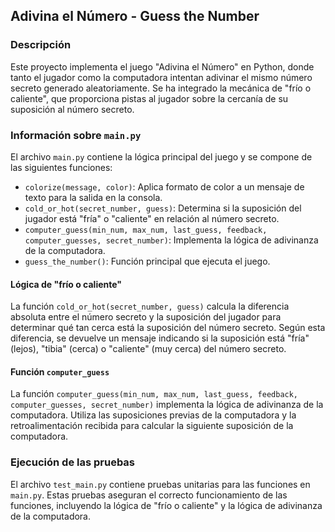 ## Adivina el Número - Guess the Number

### Descripción
Este proyecto implementa el juego "Adivina el Número" en Python, donde tanto el jugador como la computadora intentan adivinar el mismo número secreto generado aleatoriamente. Se ha integrado la mecánica de "frío o caliente", que proporciona pistas al jugador sobre la cercanía de su suposición al número secreto.

### Información sobre `main.py`

El archivo `main.py` contiene la lógica principal del juego y se compone de las siguientes funciones:

- `colorize(message, color)`: Aplica formato de color a un mensaje de texto para la salida en la consola.
- `cold_or_hot(secret_number, guess)`: Determina si la suposición del jugador está "fría" o "caliente" en relación al número secreto.
- `computer_guess(min_num, max_num, last_guess, feedback, computer_guesses, secret_number)`: Implementa la lógica de adivinanza de la computadora.
- `guess_the_number()`: Función principal que ejecuta el juego.

#### Lógica de "frío o caliente"

La función `cold_or_hot(secret_number, guess)` calcula la diferencia absoluta entre el número secreto y la suposición del jugador para determinar qué tan cerca está la suposición del número secreto. Según esta diferencia, se devuelve un mensaje indicando si la suposición está "fría" (lejos), "tibia" (cerca) o "caliente" (muy cerca) del número secreto.

#### Función `computer_guess`

La función `computer_guess(min_num, max_num, last_guess, feedback, computer_guesses, secret_number)` implementa la lógica de adivinanza de la computadora. Utiliza las suposiciones previas de la computadora y la retroalimentación recibida para calcular la siguiente suposición de la computadora.

### Ejecución de las pruebas

El archivo `test_main.py` contiene pruebas unitarias para las funciones en `main.py`. Estas pruebas aseguran el correcto funcionamiento de las funciones, incluyendo la lógica de "frío o caliente" y la lógica de adivinanza de la computadora.
